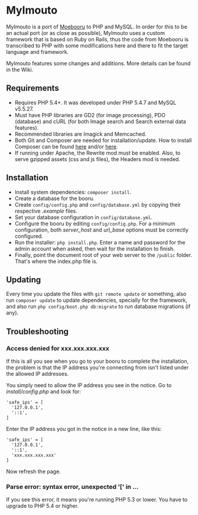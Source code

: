 MyImouto
========

MyImouto is a port of [Moebooru](https://github.com/moebooru/moebooru) to PHP and MySQL. In order for this to be an actual port (or as close as possible), MyImouto uses a custom framework that is based on Ruby on Rails, thus the code from Moebooru is transcribed to PHP with some modifications here and there to fit the target language and framework.

MyImouto features some changes and additions. More details can be found in the Wiki.

Requirements
------------

  * Requires PHP 5.4+. It was developed under PHP 5.4.7 and MySQL v5.5.27.
  * Must have PHP libraries are GD2 (for image processing), PDO (database) and cURL (for both Image search and Search external data features).
  * Recommended libraries are Imagick and Memcached.
  * Both Git and Composer are needed for installation/update. How to install Composer can be found [here](http://getcomposer.org/download/) and/or [here](http://getcomposer.org/doc/00-intro.md).
  * If running under Apache, the Rewrite mod must be enabled. Also, to serve gzipped assets (css and js files), the Headers mod is needed.

Installation
------------

  * Install system dependencies: `composer install`.
  * Create a database for the booru.
  * Create `config/config.php` and `config/database.yml` by copying their respective _.example_ files.
  * Set your database configuration in `config/database.yml`.
  * Configure the booru by editing `config/config.php`. For a minimum configuration, both *server_host* and *url_base* options must be correctly configured.
  * Run the installer: `php install.php`. Enter a name and password for the admin account when asked, then wait for the installation to finish.
  * Finally, point the document root of your web server to the `/public` folder. That's where the index.php file is.

Updating
--------

Every time you update the files with `git remote update` or something, also run `composer update` to update dependencies, specially for the framework, and also run `php config/boot.php db:migrate` to run database migrations (if any).

Troubleshooting
---------------

### Access denied for xxx.xxx.xxx.xxx

If this is all you see when you go to your booru to complete the installation, the problem is that the IP address you're connecting from isn't listed under the allowed IP addresses.

You simply need to allow the IP address you see in the notice. Go to _install/config.php_ and look for:


    'safe_ips' = [
      '127.0.0.1',
      '::1',
    ]

Enter the IP address you got in the notice in a new line, like this:

    'safe_ips' = [
      '127.0.0.1',
      '::1',
      'xxx.xxx.xxx.xxx'
    ]

Now refresh the page.

### Parse error: syntax error, unexpected '[' in ... 

If you see this error, it means you're running PHP 5.3 or lower. You have to upgrade to PHP 5.4 or higher.